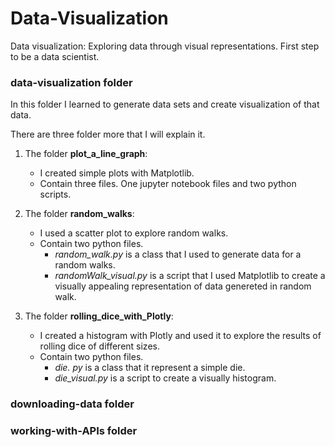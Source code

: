 # Data-Visualization
Data visualization: Exploring data through visual representations. First step to be a data scientist.

### data-visualization folder
In this folder I learned to generate data sets and create visualization of that data.

There are three folder more that I will explain it.

1. The folder **plot_a_line_graph**:
    - I created simple plots with Matplotlib.
    - Contain three files. One jupyter notebook files and two python scripts.
    
2. The folder **random_walks**:
    - I used a scatter plot to explore random walks.
    - Contain two python files.
        - *random_walk.py* is a class that I used to generate data for a random walks.
        - *randomWalk_visual.py* is a script that I used Matplotlib to create a visually appealing representation of data genereted in random walk.

3. The folder **rolling_dice_with_Plotly**:
    - I created a histogram with Plotly and used it to explore the results of rolling dice of different sizes.
    - Contain two python files.
        - *die. py* is a class that it represent a simple die. 
        - *die_visual.py* is a script to create a visually histogram.

### downloading-data folder

### working-with-APIs folder
